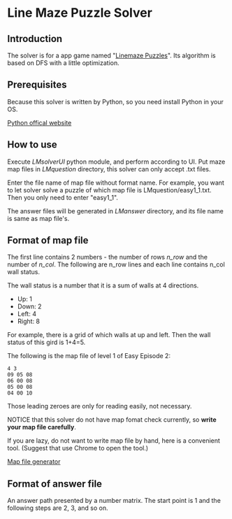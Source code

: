 # Line Maze Puzzle Solver

## Introduction
The solver is for a app game named "[Linemaze Puzzles](https://play.google.com/store/apps/details?id=com.gameindy.line&hl=zh_TW)".
Its algorithm is based on DFS with a little optimization.

## Prerequisites
Because this solver is written by Python, so you need install Python in your OS.

[Python offical website](https://www.python.org/)

## How to use
Execute *LMsolverUI* python module, and perform according to UI.
Put maze map files in *LMquestion* directory, this solver can only accept .txt files.

Enter the file name of map file without format name.
For example, you want to let solver solve a puzzle of which map file is LMquestion/easy1_1.txt.
Then you only need to enter "easy1_1".

The answer files will be generated in *LManswer* directory, and its file name is same as map file's.

## Format of map file
The first line contains 2 numbers - the number of rows *n_row* and the number of *n_col*.
The following are n_row lines and each line contains n_col wall status.

The wall status is a number that it is a sum of walls at 4 directions.
*   Up: 1
*   Down: 2
*   Left: 4
*   Right: 8

For example, there is a grid of which walls at up and left.
Then the wall status of this gird is 1+4=5.  

The following is the map file of level 1 of Easy Episode 2:

    4 3
    09 05 08
    06 00 08
    05 00 08
    04 00 10

Those leading zeroes are only for reading easily, not necessary.

NOTICE that this solver do not have map fomat check currently, so **write your map file carefully**.

If you are lazy, do not want to write map file by hand, here is a convenient tool.
(Suggest that use Chrome to open the tool.)

[Map file generator](https://fiddle.jshell.net/hqkpp78L/12/) 

## Format of answer file
An answer path presented by a number matrix.
The start point is 1 and the following steps are 2, 3, and so on.